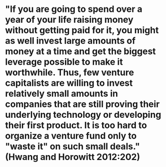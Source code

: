 # "If you are going to spend over a year of your life raising money without getting paid for it, you might as well invest large amounts of money at a time and get the biggest leverage possible to make it worthwhile. Thus, few venture capitalists are willing to invest relatively small amounts in companies that are still proving their underlying technology or developing their first product. It is too hard to organize a venture fund only to "waste it" on such small deals." (Hwang and Horowitt 2012:202)